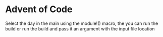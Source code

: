 # Advent of Code
Select the day in the main using the module!() macro, the you can run the build or run the build and pass it an argument with the input file location